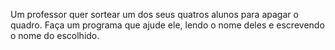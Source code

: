 Um professor quer sortear um dos seus quatros alunos para apagar o quadro. Faça um programa que ajude ele, lendo o nome deles e escrevendo o nome do escolhido.